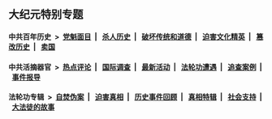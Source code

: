 ## 大纪元特别专题

#### 中共百年历史 &nbsp;>&nbsp; [党魁面目](indexes/nf1176107/README.md?03170430) &nbsp;| &nbsp; [杀人历史](indexes/nf1176106/README.md?03170430) &nbsp;| &nbsp; [破坏传统和道德](indexes/nf1176106/README.md?03170430) &nbsp;| &nbsp; [迫害文化精英](indexes/nf1176111/README.md?03170430) &nbsp;| &nbsp; [篡改历史](indexes/nf1176115/README.md?03170430) &nbsp;| &nbsp; [卖国](indexes/nf1176117/README.md?03170430) 

#### 中共活摘器官 &nbsp;>&nbsp; [热点评论](indexes/nf5879/README.md?03170430) &nbsp;| &nbsp; [国际调查](indexes/nf5947/README.md?03170430) &nbsp;| &nbsp; [最新活动](indexes/nf5883/README.md?03170430) &nbsp;| &nbsp; [法轮功遭遇](indexes/nf5881/README.md?03170430) &nbsp;| &nbsp; [追查案例](indexes/nf5880/README.md?03170430) &nbsp;| &nbsp; [事件报导](indexes/nf5877/README.md?03170430) 

#### 法轮功专辑 &nbsp;>&nbsp; [自焚伪案](indexes/nf5562/README.md?03170430) &nbsp;| &nbsp; [迫害真相](indexes/nf4379/README.md?03170430) &nbsp;| &nbsp; [历史事件回顾](indexes/nf5793/README.md?03170430) &nbsp;| &nbsp; [真相特辑](indexes/nf4389/README.md?03170430) &nbsp;| &nbsp; [社会支持](indexes/nf4386/README.md?03170430) &nbsp;| &nbsp; [大法徒的故事](indexes/nf1147481/README.md?03170430) 
